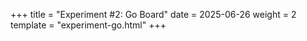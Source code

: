 +++
title = "Experiment #2: Go Board"
date = 2025-06-26
weight = 2
template = "experiment-go.html"
+++ 